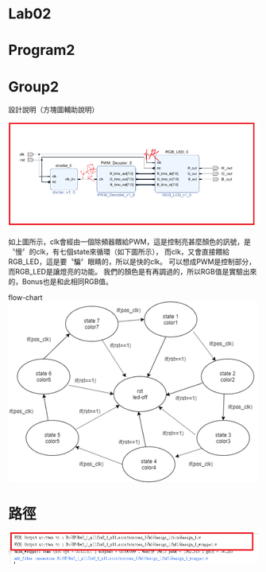 Lab02
===============================
# Program2
# Group2

設計說明（方塊圖輔助說明）

![image](https://github.com/FPGAGROUP2/2019_FPGA_Design_Group2/blob/master/Lab02/img/block_diagram.png)

如上圖所示，clk會經由一個除頻器餵給PWM，這是控制亮甚麼顏色的訊號，是〝慢〞的clk，有七個state來循環（如下圖所示），
而clk，又會直接餵給RGB_LED，這是要〝騙〞眼睛的，所以是快的clk。
可以想成PWM是控制部分，而RGB_LED是讓燈亮的功能。
我們的顏色是有再調過的，所以RGB值是實驗出來的，Bonus也是和此相同RGB值。

flow-chart
![image](https://github.com/FPGAGROUP2/2019_FPGA_Design_Group2/blob/master/Lab02/img/Diagram.png)

路徑
===============================
![image](https://github.com/FPGAGROUP2/2019_FPGA_Design_Group2/blob/master/Lab02/img/Path_and_blockdiagram.png)
